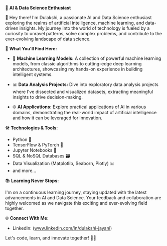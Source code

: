 🤖 **AI & Data Science Enthusiast**

👋 Hey there! I'm Dulakshi, a passionate AI and Data Science enthusiast exploring the realms of artificial intelligence, machine learning, and data-driven insights. My journey into the world of technology is fueled by a curiosity to unravel patterns, solve complex problems, and contribute to the ever-evolving landscape of data science.

🚀 **What You'll Find Here:**

- 🧠 **Machine Learning Models:** A collection of powerful machine learning models, from classic algorithms to cutting-edge deep learning architectures, showcasing my hands-on experience in building intelligent systems.

- 📊 **Data Analysis Projects:** Dive into exploratory data analysis projects where I've dissected and visualized datasets, extracting meaningful insights to drive decision-making.

- 🌐 **AI Applications:** Explore practical applications of AI in various domains, demonstrating the real-world impact of artificial intelligence and how it can be leveraged for innovation.

🛠️ **Technologies & Tools:**

- Python 🐍
- TensorFlow & PyTorch 🚀
- Jupyter Notebooks 📓
- SQL & NoSQL Databases 🗃️
- Data Visualization (Matplotlib, Seaborn, Plotly) 📊
- and more...

📚 **Learning Never Stops:**

I'm on a continuous learning journey, staying updated with the latest advancements in AI and Data Science. Your feedback and collaboration are highly welcomed as we navigate this exciting and ever-evolving field together.

🌐 **Connect With Me:**

- LinkedIn: (www.linkedin.com/in/dulakshi-jayani)

Let's code, learn, and innovate together! 🚀✨

